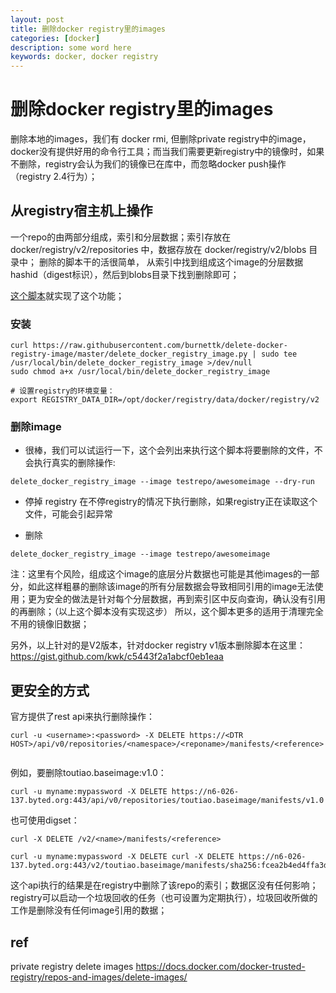 ```yaml
---
layout: post
title: 删除docker registry里的images
categories: [docker]
description: some word here
keywords: docker, docker registry
---
```



# 删除docker registry里的images

删除本地的images，我们有 docker rmi, 但删除private registry中的image，docker没有提供好用的命令行工具；而当我们需要更新registry中的镜像时，如果不删除，registry会认为我们的镜像已在库中，而忽略docker push操作（registry 2.4行为）；

## 从registry宿主机上操作
一个repo的由两部分组成，索引和分层数据；索引存放在 docker/registry/v2/repositories 中，数据存放在 docker/registry/v2/blobs 目录中；
删除的脚本干的活很简单， 从索引中找到组成这个image的分层数据hashid（digest标识），然后到blobs目录下找到删除即可；

[这个脚本](https://github.com/burnettk/delete-docker-registry-image)就实现了这个功能；


### 安装
```shell
curl https://raw.githubusercontent.com/burnettk/delete-docker-registry-image/master/delete_docker_registry_image.py | sudo tee /usr/local/bin/delete_docker_registry_image >/dev/null
sudo chmod a+x /usr/local/bin/delete_docker_registry_image

# 设置registry的环境变量：
export REGISTRY_DATA_DIR=/opt/docker/registry/data/docker/registry/v2
```

### 删除image

- 很棒，我们可以试运行一下，这个会列出来执行这个脚本将要删除的文件，不会执行真实的删除操作:
```shell
delete_docker_registry_image --image testrepo/awesomeimage --dry-run
```

- 停掉 registry 在不停registry的情况下执行删除，如果registry正在读取这个文件，可能会引起异常

- 删除
```shell
delete_docker_registry_image --image testrepo/awesomeimage 
```

注：这里有个风险，组成这个image的底层分片数据也可能是其他images的一部分，如此这样粗暴的删除该image的所有分层数据会导致相同引用的image无法使用；更为安全的做法是针对每个分层数据，再到索引区中反向查询，确认没有引用的再删除；（以上这个脚本没有实现这步）
所以，这个脚本更多的适用于清理完全不用的镜像旧数据；

另外，以上针对的是V2版本，针对docker registry v1版本删除脚本在这里：
https://gist.github.com/kwk/c5443f2a1abcf0eb1eaa


## 更安全的方式

官方提供了rest api来执行删除操作：

```shell
curl -u <username>:<password> -X DELETE https://<DTR HOST>/api/v0/repositories/<namespace>/<reponame>/manifests/<reference>


```

例如，要删除toutiao.baseimage:v1.0：

```shell
curl -u myname:mypassword -X DELETE https://n6-026-137.byted.org:443/api/v0/repositories/toutiao.baseimage/manifests/v1.0
```
也可使用digset：
```shell
curl -X DELETE /v2/<name>/manifests/<reference>

curl -u myname:mypassword -X DELETE curl -X DELETE https://n6-026-137.byted.org:443/v2/toutiao.baseimage/manifests/sha256:fcea2b4ed4ffa3dd3e86c795adcca3e525e1cc7a55ad99884d15008547ae73a7
```

这个api执行的结果是在registry中删除了该repo的索引；数据区没有任何影响；registry可以启动一个垃圾回收的任务（也可设置为定期执行），垃圾回收所做的工作是删除没有任何image引用的数据；

## ref
private registry delete images
https://docs.docker.com/docker-trusted-registry/repos-and-images/delete-images/


